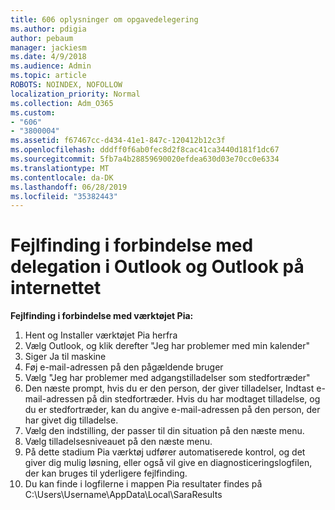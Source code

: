 ```yaml
---
title: 606 oplysninger om opgavedelegering
ms.author: pdigia
author: pebaum
manager: jackiesm
ms.date: 4/9/2018
ms.audience: Admin
ms.topic: article
ROBOTS: NOINDEX, NOFOLLOW
localization_priority: Normal
ms.collection: Adm_O365
ms.custom:
- "606"
- "3800004"
ms.assetid: f67467cc-d434-41e1-847c-120412b12c3f
ms.openlocfilehash: dddff0f6ab0fec8d2f8cac41ca3440d181f1dc67
ms.sourcegitcommit: 5fb7a4b28859690020efdea630d03e70cc0e6334
ms.translationtype: MT
ms.contentlocale: da-DK
ms.lasthandoff: 06/28/2019
ms.locfileid: "35382443"
---
```

# <a name="troubleshooting-delegation-in-outlook-and-outlook-on-the-web"></a>Fejlfinding i forbindelse med delegation i Outlook og Outlook på internettet

**Fejlfinding i forbindelse med værktøjet Pia:**

1. Hent og Installer værktøjet Pia herfra
1. Vælg Outlook, og klik derefter "Jeg har problemer med min kalender"
1. Siger Ja til maskine
1. Føj e-mail-adressen på den pågældende bruger
1. Vælg "Jeg har problemer med adgangstilladelser som stedfortræder"
1. Den næste prompt, hvis du er den person, der giver tilladelser, Indtast e-mail-adressen på din stedfortræder. Hvis du har modtaget tilladelse, og du er stedfortræder, kan du angive e-mail-adressen på den person, der har givet dig tilladelse.
1. Vælg den indstilling, der passer til din situation på den næste menu.
1. Vælg tilladelsesniveauet på den næste menu.
1. På dette stadium Pia værktøj udfører automatiserede kontrol, og det giver dig mulig løsning, eller også vil give en diagnosticeringslogfilen, der kan bruges til yderligere fejlfinding.
1. Du kan finde i logfilerne i mappen Pia resultater findes på C:\Users\Username\AppData\Local\SaraResults
